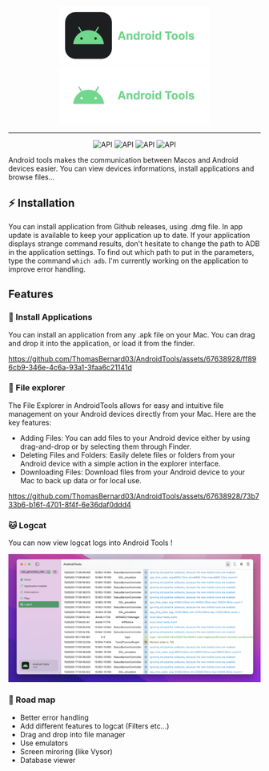 <p align="center">
  <img width="300" alt="Android tools logo" src= "./Documentation/light-banner.png#gh-light-mode-only"/>
  <img width="300" alt="Android tools logo" src= "./Documentation/dark-banner.png#gh-dark-mode-only"/>
</p>

---
<p align="center">
   <img alt="API" src="https://github.com/ThomasBernard03/AndroidTools/actions/workflows/main.yml/badge.svg?branch=main"/>
  <img alt="API" src="https://img.shields.io/badge/language-swift-orange"/>
  <img alt="API" src="https://img.shields.io/badge/UI%20framework-SwiftUI-orange"/> 
  <img alt="API" src="https://img.shields.io/badge/plateform-Macos-blue"/> 
</p>


Android tools makes the communication between Macos and Android devices easier. You can view devices informations, install applications and browse files...

## ⚡️ Installation

You can install application from Github releases, using .dmg file. In app update is available to keep your application up to date.
If your application displays strange command results, don't hesitate to change the path to ADB in the application settings. To find out which path to put in the parameters, type the command `which adb`. I'm currently working on the application to improve error handling.

## Features

### 💾 Install Applications 

You can install an application from any .apk file on your Mac. You can drag and drop it into the application, or load it from the finder.

https://github.com/ThomasBernard03/AndroidTools/assets/67638928/ff896cb9-346e-4c6a-93a1-3faa6c21141d

### 📁 File explorer

The File Explorer in AndroidTools allows for easy and intuitive file management on your Android devices directly from your Mac. Here are the key features:

- Adding Files: You can add files to your Android device either by using drag-and-drop or by selecting them through Finder.
- Deleting Files and Folders: Easily delete files or folders from your Android device with a simple action in the explorer interface.
- Downloading Files: Download files from your Android device to your Mac to back up data or for local use.


https://github.com/ThomasBernard03/AndroidTools/assets/67638928/73b733b6-b16f-4701-8f4f-6e36daf0ddd4


### 🐱 Logcat

You can now view logcat logs into Android Tools !

<img alt="Android tools logo" src= "./Documentation/logcat.png"/>


### 🚀 Road map

- Better error handling
- Add different features to logcat (Filters etc...)
- Drag and drop into file manager
- Use emulators
- Screen miroring (like Vysor)
- Database viewer
